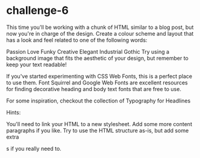 # challenge-6
This time you'll be working with a chunk of HTML similar to a blog post, but now you're in charge of the design. Create a colour scheme and layout that has a look and feel related to one of the following words:

Passion
Love
Funky
Creative
Elegant
Industrial
Gothic
Try using a background image that fits the aesthetic of your design, but remember to keep your text readable!

If you've started experimenting with CSS Web Fonts, this is a perfect place to use them. Font Squirrel and Google Web Fonts are excellent resources for finding decorative heading and body text fonts that are free to use.

For some inspiration, checkout the collection of Typography for Headlines

Hints:

You'll need to link your HTML to a new stylesheet.
Add some more content paragraphs if you like.
Try to use the HTML structure as-is, but add some extra <div>s if you really need to.
